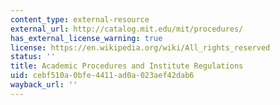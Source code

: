 ```yaml
---
content_type: external-resource
external_url: http://catalog.mit.edu/mit/procedures/
has_external_license_warning: true
license: https://en.wikipedia.org/wiki/All_rights_reserved
status: ''
title: Academic Procedures and Institute Regulations
uid: cebf510a-0bfe-4411-ad0a-023aef42dab6
wayback_url: ''
---
```

